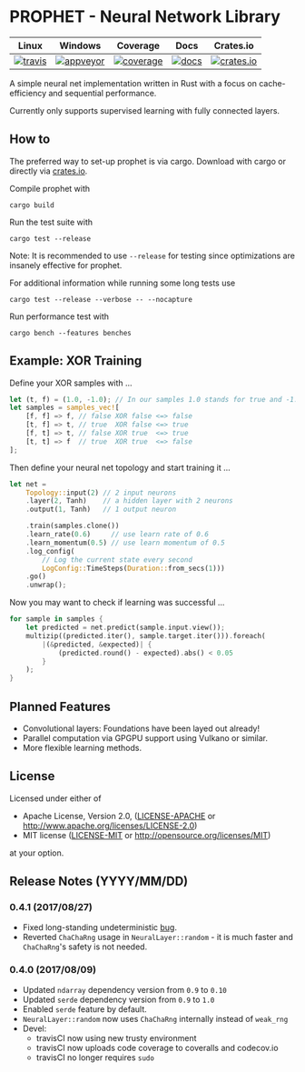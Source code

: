 
PROPHET - Neural Network Library
================================

|       Linux       |       Windows       |       Coverage      |          Docs         |     Crates.io         |
|:-----------------:|:-------------------:|:-------------------:|:---------------------:|:---------------------:|
| [![travis][1]][2] | [![appveyor][3]][4] | [![coverage][5]][6] | [![docs][11]][12 ]    | [![crates.io][9]][10] |


A simple neural net implementation written in Rust with a focus on cache-efficiency and sequential performance.

Currently only supports supervised learning with fully connected layers.

## How to

The preferred way to set-up prophet is via cargo.
Download with cargo or directly via [crates.io](https://crates.io/crates/prophet).

Compile prophet with

```
cargo build
```

Run the test suite with

```
cargo test --release
```

Note: It is recommended to use `--release` for testing since optimizations are insanely effective for prophet.

For additional information while running some long tests use

```
cargo test --release --verbose -- --nocapture
```

Run performance test with

```
cargo bench --features benches
```

## Example: XOR Training

Define your XOR samples with ...

```rust
let (t, f) = (1.0, -1.0); // In our samples 1.0 stands for true and -1.0 stands for false.
let samples = samples_vec![
	[f, f] => f, // false XOR false <=> false
	[t, f] => t, // true  XOR false <=> true
	[f, t] => t, // false XOR true  <=> true
	[t, t] => f  // true  XOR true  <=> false
];
```

Then define your neural net topology and start training it ...

```rust
let net =
	Topology::input(2) // 2 input neurons
	.layer(2, Tanh)    // a hidden layer with 2 neurons
	.output(1, Tanh)   // 1 output neuron

	.train(samples.clone())
	.learn_rate(0.6)     // use learn rate of 0.6
	.learn_momentum(0.5) // use learn momentum of 0.5
	.log_config(
		// Log the current state every second
		LogConfig::TimeSteps(Duration::from_secs(1)))
	.go()
	.unwrap();
```

Now you may want to check if learning was successful ...

```rust
for sample in samples {
	let predicted = net.predict(sample.input.view());
	multizip((predicted.iter(), sample.target.iter())).foreach(
		|(&predicted, &expected)| {
			(predicted.round() - expected).abs() < 0.05
		}
	);
}
```

## Planned Features

- Convolutional layers: Foundations have been layed out already!
- Parallel computation via GPGPU support using Vulkano or similar.
- More flexible learning methods.

## License

Licensed under either of

 * Apache License, Version 2.0, ([LICENSE-APACHE](LICENSE-APACHE) or http://www.apache.org/licenses/LICENSE-2.0)
 * MIT license ([LICENSE-MIT](LICENSE-MIT) or http://opensource.org/licenses/MIT)

at your option.

## Release Notes (YYYY/MM/DD)

### 0.4.1 (2017/08/27)

- Fixed long-standing undeterministic [bug](https://github.com/Robbepop/prophet/issues/2).
- Reverted `ChaChaRng` usage in `NeuralLayer::random` - it is much faster and `ChaChaRng`'s safety is not needed.

### 0.4.0 (2017/08/09)

- Updated `ndarray` dependency version from `0.9` to `0.10`
- Updated `serde` dependency version from `0.9` to `1.0`
- Enabled `serde` feature by default.
- `NeuralLayer::random` now uses `ChaChaRng` internally instead of `weak_rng`
- Devel:
	- travisCI now using new trusty environment
	- travisCI now uploads code coverage to coveralls and codecov.io
	- travisCI no longer requires `sudo`

[1]: https://travis-ci.org/Robbepop/prophet.svg?branch=master
[2]: https://travis-ci.org/Robbepop/prophet
[3]: https://ci.appveyor.com/api/projects/status/2ckrux25wpa5eseh/branch/master?svg=true
[4]: https://ci.appveyor.com/project/Robbepop/prophet/branch/master
[5]: https://coveralls.io/repos/github/Robbepop/prophet/badge.svg?branch=master
[6]: https://coveralls.io/github/Robbepop/prophet?branch=master
[7]: https://img.shields.io/badge/license-MIT-blue.svg
[13]: https://img.shields.io/badge/license-APACHE-orange.svg
[8]: https://github.com/Robbepop/prophet/blob/master/LICENSE
[9]: https://img.shields.io/crates/v/prophet.svg
[10]: https://crates.io/crates/prophet
[11]: https://docs.rs/prophet/badge.svg
[12]: https://docs.rs/prophet